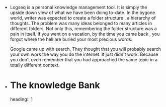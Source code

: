 - Logseq is a  personal knowledge management tool. It is simply the upside down view of what we have been doing to-date. In the bygone world, writer was expected to create a folder structure , a hierarchy of thoughts. The problem was many ideas belonged to many articles in different folders. Not only this, remembering the folder structure was a pain in itself. If you went on a vacation, by the time you came back , you forgot where the hell are buried your most precious words. 
  
  Google came up with search. They thought that you will probably search your own work the way you do the internet. It just didn't work. Because you don't even remember that you had approached the same topic in a totally different context.
- # The knowledge Bank
  heading:: 1